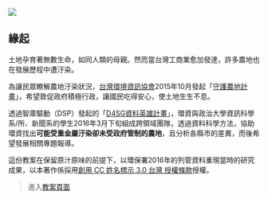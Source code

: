 ![](http://i0.wp.com/d4sg.org/wp-content/uploads/2016/06/1.jpg)

## 緣起
土地孕育著無數生命，如同人類的母親。然而當台灣工商業愈加發達，許多農地也在發展歷程中遭汙染。

為讓民眾瞭解農地汙染狀況，[台灣環境資訊協會](http://teia.tw/zh-hant)2015年10月發起「[守護農地計畫](http://beta.hackfoldr.org/farmland)」，希望敦促政府積極行政，讓國民吃得安心，使土地生生不息。

透過智庫驅動（DSP）發起的「[D4SG資料英雄計畫](https://d4sg.org)」，環資與政治大學資訊科學系/所、新聞系的學生2016年3月下旬組成跨領域團隊，透過資料科學方法，協助環資找出**可能受重金屬汙染卻未受政府管制的農地**，且分析各縣市的差異，而後希望發展相關專題報導。

這份教案在保留原汁原味的前提下，以環保署2016年的列管資料重現當時的研究成果，以本著作係採用<a rel="license" href="http://creativecommons.org/licenses/by/3.0/tw/">創用 CC 姓名標示 3.0 台灣 授權條款</a>授權。

> 進入[教案頁面](https://dspim.github.io/farmland-pollution-in-practice/analysis.html)